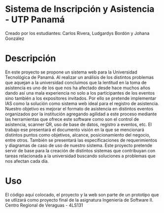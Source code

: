 # Sistema de Inscripción y Asistencia - UTP Panamá

Creado por los estudiantes: Carlos Rivera, Ludgardys Bordón y Johana González


# Descripción

En este proyecto se propone un sistema web para la Universidad Tecnológica de Panamá. 
Al realizar un análisis de los distintos problemas que aquejan a la universidad concluimos que la lentitud en la toma de asistencia es uno de los que nos ha afectado desde hace muchos años dando así una mala experiencia no solo a los participantes de los eventos sino también a los expositores invitados. Por ello se pretende implementar IAS como la solución como sistema web ideal para el registro de asistencia. 
Nuestro objetivo es mejorar el formato de asistencia en distintos eventos organizados por la institución agregando agilidad a este proceso mediante las herramientas que ofrece este software como son el control de asistencia, scanner QR, uso de base de datos, registro a eventos, etc.
El trabajo ese presentará el documento visión en la que se mencionará distintos puntos como objetivos, alcance, posicionamiento del negocio, entre otros. También se presentará las especificaciones de requerimientos y diagramas de caso de uso de nuestro sistema.
Este proyecto pretende servir de base para la creación de distintos sistemas que contribuyan con tareas relacionada a la universidad buscando soluciones a problemas que nos afectan cada día. 

# Uso

El código aquí colocado, el proyecto y la web son parte de un prototipo que se utlizará como proyecto final de la asignatura Ingeniería de Software II. Centro Regional de Veraguas - 4LS131